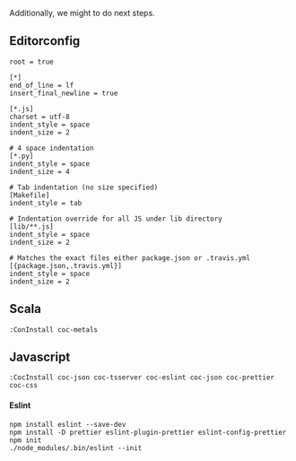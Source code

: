 Additionally, we might to do next steps.

## Editorconfig

```
root = true

[*]
end_of_line = lf
insert_final_newline = true

[*.js]
charset = utf-8
indent_style = space
indent_size = 2

# 4 space indentation
[*.py]
indent_style = space
indent_size = 4

# Tab indentation (no size specified)
[Makefile]
indent_style = tab

# Indentation override for all JS under lib directory
[lib/**.js]
indent_style = space
indent_size = 2

# Matches the exact files either package.json or .travis.yml
[{package.json,.travis.yml}]
indent_style = space
indent_size = 2
```

## Scala

```
:ConInstall coc-metals
```

## Javascript

```
:CocInstall coc-json coc-tsserver coc-eslint coc-json coc-prettier coc-css
```

#### Eslint
```
npm install eslint --save-dev
npm install -D prettier eslint-plugin-prettier eslint-config-prettier
npm init
./node_modules/.bin/eslint --init
```

